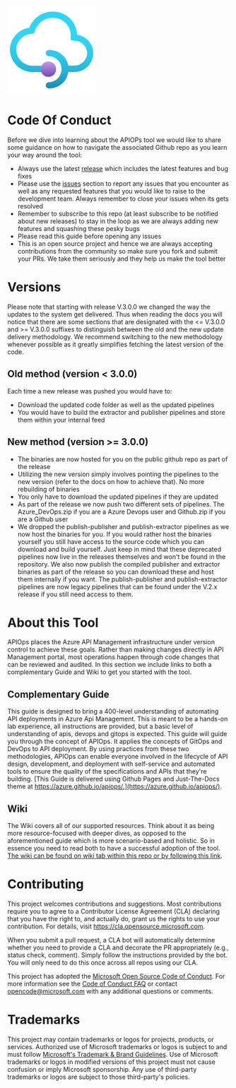 
<img src="assets/images/apim-logo-transparent.png">

#  Code Of Conduct

Before we dive into learning about the APIOPs tool we would like to share some guidance on how to navigate the associated Github repo as you learn your way around the tool:
- Always use the latest [release](https://github.com/Azure/apiops/releases) which includes the latest features and bug fixes
- Please use the [issues](https://github.com/Azure/apiops/issues) section to report any issues that you encounter as well as any requested features that you would like to raise to the development team. Always remember to close your issues when its gets resolved 
- Remember to subscribe to this repo (at least subscribe to be notified about new releases) to stay in the loop as we are always adding new features and squashing these pesky bugs
- Please read this guide before opening any issues
- This is an open source project and hence we are always accepting contributions from the community so make sure you fork and submit your PRs. We take them seriously and they help us make the tool better

#  Versions
Please note that starting with release V.3.0.0 we changed the way the updates to the system get delivered. Thus when reading the docs you will notice that there are some sections that are designated with the <= V.3.0.0 and >= V.3.0.0 suffixes to distinguish between the old and the new update delivery methodology. We recommend switching to the new methodology whenever possible as it greatly simplifies fetching the latest version of the code. 

## Old method (version < 3.0.0)

Each time a new release was pushed you would have to:
- Download the updated code folder as well as the updated pipelines
- You would have to build the extractor and publisher pipelines and store them within your internal feed
## New method (version >= 3.0.0)

- The binaries are now hosted for you on the public github repo as part of the release
- Utilizing the new version simply involves pointing the pipelines to the new version (refer to the docs on how to achieve that). No more rebuilding of binaries
- You only have to download the updated pipelines if they are updated
- As part of the release we now push two different sets of pipelines. The Azure_DevOps.zip if you are a Azure Devops user and Github.zip if you are a Github user
- We dropped the publish-publisher and publish-extractor pipelines as we now host the binaries for you. If you would rather host the binaries yourself you still have access to the source code which you can download and build yourself. Just keep in mind that these deprecated pipelines now live in the releases themselves and won't be found in the repository. We also now publish the compiled publisher and extractor binaries as part of the release so you can download these and host them internally if you want. The publish-publisher and publish-extractor pipelines are now legacy pipelines that can be found under the V.2.x release if you still need access to them.

#  About this Tool

APIOps places the Azure API Management infrastructure under version control to achieve these goals. Rather than making changes directly in API Management portal, most operations happen through code changes that can be reviewed and audited. In this section we include links to both a complementary Guide and Wiki to get you started with the tool.

## Complementary Guide

This guide is designed to bring a 400-level understanding of automating API deployments in Azure Api Management. This is meant to be a hands-on lab experience, all instructions are provided, but a basic level of understanding of apis, devops and gitops is expected.
This guide will guide you through the concept of APIOps. It applies the concepts of GitOps and DevOps to API deployment. By using practices from these two methodologies, APIOps can enable everyone involved in the lifecycle of API design, development, and deployment with self-service and automated tools to ensure the quality of the specifications and APIs that they're building.
[This Guide is delivered using Github Pages and Just-The-Docs theme at https://azure.github.io/apiops/.](https://azure.github.io/apiops/).

## Wiki
The Wiki covers all of our supported resources. Think about it as being more resource-focused with deeper dives, as opposed to the aforementioned guide which is more scenario-based and holistic. So in essence you need to read both to have a successful adoption of the tool. [The wiki can be found on wiki tab within this repo or by following this link](https://github.com/Azure/apiops/wiki).

# Contributing

This project welcomes contributions and suggestions.  Most contributions require you to agree to a
Contributor License Agreement (CLA) declaring that you have the right to, and actually do, grant us
the rights to use your contribution. For details, visit https://cla.opensource.microsoft.com.

When you submit a pull request, a CLA bot will automatically determine whether you need to provide
a CLA and decorate the PR appropriately (e.g., status check, comment). Simply follow the instructions
provided by the bot. You will only need to do this once across all repos using our CLA.

This project has adopted the [Microsoft Open Source Code of Conduct](https://opensource.microsoft.com/codeofconduct/).
For more information see the [Code of Conduct FAQ](https://opensource.microsoft.com/codeofconduct/faq/) or
contact [opencode@microsoft.com](mailto:opencode@microsoft.com) with any additional questions or comments.

# Trademarks

This project may contain trademarks or logos for projects, products, or services. Authorized use of Microsoft 
trademarks or logos is subject to and must follow 
[Microsoft's Trademark & Brand Guidelines](https://www.microsoft.com/en-us/legal/intellectualproperty/trademarks/usage/general).
Use of Microsoft trademarks or logos in modified versions of this project must not cause confusion or imply Microsoft sponsorship.
Any use of third-party trademarks or logos are subject to those third-party's policies.
